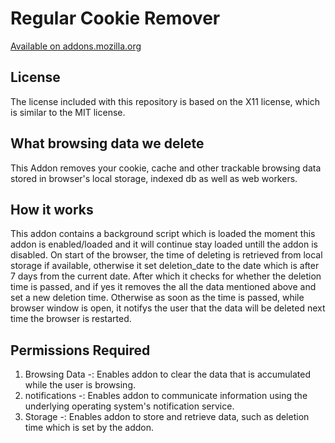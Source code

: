 # Regular Cookie Remover
[Available on addons.mozilla.org][AMO]

## License
The license included with this repository is based on the X11 license, which is similar to the MIT license.

[AMO]: https://addons.mozilla.org/en-US/firefox/addon/regular-cookie-remover/

## What browsing data we delete
This Addon removes your cookie, cache and other trackable browsing data stored in browser's local storage, indexed db as well as web workers.

## How it works
This addon contains a background script which is loaded the moment this addon is enabled/loaded and it will continue stay loaded untill the addon is disabled.
On start of the browser, the time of deleting is retrieved from local storage if available, otherwise it set deletion_date to the date which is after 7 days from the current date.
After which it checks for whether the deletion time is passed, and if yes it removes the all the data mentioned above and set a new deletion time.
Otherwise as soon as the time is passed, while browser window is open, it notifys the user that the data will be deleted next time the browser is restarted.

## Permissions Required
1. Browsing Data -: Enables addon to clear the data that is accumulated while the user is browsing.
2. notifications -: Enables addon to communicate information using the underlying operating system's                               notification service.
3. Storage       -: Enables addon to store and retrieve data, such as deletion time which is set by the addon.